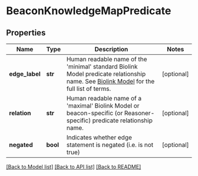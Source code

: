 # BeaconKnowledgeMapPredicate

## Properties
Name | Type | Description | Notes
------------ | ------------- | ------------- | -------------
**edge_label** | **str** | Human readable name of the &#39;minimal&#39; standard Biolink Model predicate relationship name.   See [Biolink Model](https://biolink.github.io/biolink-model)  for the full list of terms.  | [optional] 
**relation** | **str** | Human readable name of a &#39;maximal&#39; Biolink Model or  beacon-specific (or Reasoner-specific) predicate relationship name.  | [optional] 
**negated** | **bool** | Indicates whether edge statement is negated (i.e. is not true)  | [optional] 

[[Back to Model list]](../README.md#documentation-for-models) [[Back to API list]](../README.md#documentation-for-api-endpoints) [[Back to README]](../README.md)


